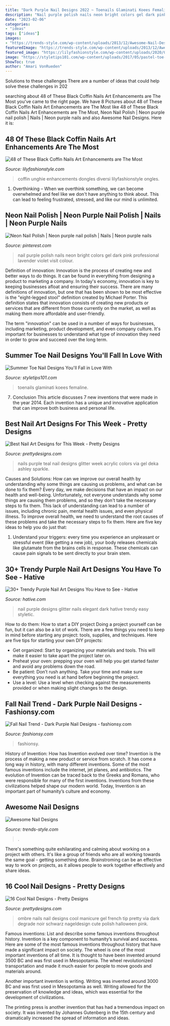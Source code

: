 ```yaml
---
title: "Dark Purple Nail Designs 2022 ~ Toenails Glaminati Koees Femaline"
description: "Nail purple polish nails neon bright colors gel dark pink professional lavender violet visit colour"
date: "2023-02-06"
categories:
- "ideas"
tags: ["ideas"]
images:
- "https://trends-style.com/wp-content/uploads/2013/12/Awesome-Nail-Designs.jpg"
featuredImage: "https://trends-style.com/wp-content/uploads/2013/12/Awesome-Nail-Designs.jpg"
featured_image: "https://lilyfashionstyle.com/wp-content/uploads/2020/03/47.jpg"
image: "https://styletips101.com/wp-content/uploads/2017/05/pastel-toe-nail-design.jpg"
ShowToc: true
author: "Amari VonRueden"
---
```



Solutions to these challenges
There are a number of ideas that could help solve these challenges in 202
	

		
searching about 48 of These Black Coffin Nails Art Enhancements are The Most you've came to the right page. We have 8 Pictures about 48 of These Black Coffin Nails Art Enhancements are The Most like 48 of These Black Coffin Nails Art Enhancements are The Most, Neon Nail Polish | Neon purple nail polish | Nails | Neon purple nails and also Awesome Nail Designs. Here it is:
		
    
## 48 Of These Black Coffin Nails Art Enhancements Are The Most

<img loading=lazy src="https://lilyfashionstyle.com/wp-content/uploads/2020/03/47.jpg" onerror="this.onerror=null;this.src='https://tse2.mm.bing.net/th?id=OIP.1eC8rJ4ZOGQ48g8czPWKSwHaKw&amp;pid=15.1';" alt="48 of These Black Coffin Nails Art Enhancements are The Most">

_Source: lilyfashionstyle.com_

>coffin unghie enhancements dongles diversi lilyfashionstyle ongles. 

	

1) Overthinking – When we overthink something, we can become overwhelmed and feel like we don't have anything to think about. This can lead to feeling frustrated, stressed, and like our mind is unlimited.

    
## Neon Nail Polish | Neon Purple Nail Polish | Nails | Neon Purple Nails

<img loading=lazy src="https://i.pinimg.com/736x/83/c1/56/83c15629570dd6bc1069f240c8144d02--purple-nail-polish-polish-nails.jpg" onerror="this.onerror=null;this.src='https://tse2.mm.bing.net/th?id=OIP.k-HaZLWH_24JLx-WTEeWzgHaJ3&amp;pid=15.1';" alt="Neon Nail Polish | Neon purple nail polish | Nails | Neon purple nails">

_Source: pinterest.com_

>nail purple polish nails neon bright colors gel dark pink professional lavender violet visit colour. 

	

Definition of innovation:
Innovation is the process of creating new and better ways to do things. It can be found in everything from designing a product to marketing a company. In today's economy, innovation is key to keeping businesses afloat and ensuring their success.
There are many definitions of innovation, but one that has been shown to be most effective is the "eight-legged stool" definition created by Michael Porter. This definition states that innovation consists of creating new products or services that are different from those currently on the market, as well as making them more affordable and user-friendly.

The term "innovation" can be used in a number of ways for businesses, including marketing, product development, and even company culture. It's important for businesses to understand what type of innovation they need in order to grow and succeed over the long term.

    
## Summer Toe Nail Designs You&#039;ll Fall In Love With

<img loading=lazy src="https://styletips101.com/wp-content/uploads/2017/05/pastel-toe-nail-design.jpg" onerror="this.onerror=null;this.src='https://tse1.mm.bing.net/th?id=OIP.BQ2TIMtU933tsExOTvCJXAHaLF&amp;pid=15.1';" alt="Summer Toe Nail Designs You&#039;ll Fall in Love With">

_Source: styletips101.com_

>toenails glaminati koees femaline. 

	

7. Conclusion
This article discusses 7 new inventions that were made in the year 2014. Each invention has a unique and innovative application that can improve both business and personal life.

    
## Best Nail Art Designs For This Week - Pretty Designs

<img loading=lazy src="http://www.prettydesigns.com/wp-content/uploads/2014/04/Purple-and-Teal-Nails.jpg" onerror="this.onerror=null;this.src='https://tse2.mm.bing.net/th?id=OIP.pT068BBlGBOWlRF785RabwHaHa&amp;pid=15.1';" alt="Best Nail Art Designs for This Week - Pretty Designs">

_Source: prettydesigns.com_

>nails purple teal nail designs glitter week acrylic colors via gel deka ashley sparkle. 

	

Causes and Solutions: How can we improve our overall health by understanding why some things are causing us problems, and what can be done to fix them?
Every day, we make decisions that have an impact on our health and well-being. Unfortunately, not everyone understands why some things are causing them problems, and so they don't take the necessary steps to fix them. This lack of understanding can lead to a number of issues, including chronic pain, mental health issues, and even physical illness. To improve overall health, we need to understand the root causes of these problems and take the necessary steps to fix them. Here are five key ideas to help you do just that: 
1) Understand your triggers: every time you experience an unpleasant or stressful event (like getting a new job), your body releases chemicals like glutamate from the brains cells in response. These chemicals can cause pain signals to be sent directly to your brain stem.

    
## 30+ Trendy Purple Nail Art Designs You Have To See - Hative

<img loading=lazy src="https://hative.com/wp-content/uploads/2015/07/purple-nails/12-purple-nail-art-designs.jpg" onerror="this.onerror=null;this.src='https://tse2.mm.bing.net/th?id=OIP.sujWrEXcVUXmRfqnx7374gHaLH&amp;pid=15.1';" alt="30+ Trendy Purple Nail Art Designs You Have to See - Hative">

_Source: hative.com_

>nail purple designs glitter nails elegant dark hative trendy easy styletic. 

	

How to do them: How to start a DIY project
Doing a project yourself can be fun, but it can also be a lot of work. There are a few things you need to keep in mind before starting any project: tools, supplies, and techniques. Here are five tips for starting your own DIY projects: 
- Get organized: Start by organizing your materials and tools. This will make it easier to take apart the project later on. 
- Preheat your oven: prepping your oven will help you get started faster and avoid any problems down the road. 
- Be patient: Don’t rush anything. Take your time and make sure everything you need is at hand before beginning the project. 
- Use a level: Use a level when checking against the measurements provided or when making slight changes to the design.

    
## Fall Nail Trend - Dark Purple Nail Designs - Fashionsy.com

<img loading=lazy src="https://fashionsy.com/wp-content/uploads/2014/10/6337439e378a58b7b01a0f88513d4318.jpg" onerror="this.onerror=null;this.src='https://tse3.mm.bing.net/th?id=OIP.eEg4EorlUrzhI2mSoqaurwHaJM&amp;pid=15.1';" alt="Fall Nail Trend - Dark Purple Nail Designs - fashionsy.com">

_Source: fashionsy.com_

>fashionsy. 

	

History of Invention: How has Invention evolved over time?
Invention is the process of making a new product or service from scratch. It has come a long way in history, with many different inventions. Some of the most famous inventions include the internet, jet planes, and antibiotics. The evolution of Invention can be traced back to the Greeks and Romans, who were responsible for many of the first inventions. Inventions from these civilizations helped shape our modern world. Today, Invention is an important part of humanity’s culture and economy.

    
## Awesome Nail Designs

<img loading=lazy src="https://trends-style.com/wp-content/uploads/2013/12/Awesome-Nail-Designs.jpg" onerror="this.onerror=null;this.src='https://tse3.mm.bing.net/th?id=OIP.iA5OAYWQRq-x57nYapYFxwAAAA&amp;pid=15.1';" alt="Awesome Nail Designs">

_Source: trends-style.com_

>. 

	

There's something quite exhilarating and calming about working on a project with others. It's like a group of friends who are all working towards the same goal - getting something done. Brainstroming can be an effective way to work on projects, as it allows people to work together effectively and share ideas.

    
## 16 Cool Nail Designs - Pretty Designs

<img loading=lazy src="http://www.prettydesigns.com/wp-content/uploads/2014/03/Black-Ombre-Nails.jpg" onerror="this.onerror=null;this.src='https://tse4.mm.bing.net/th?id=OIP.K4T24T2uSHze1raVpyrbiAHaKW&amp;pid=15.1';" alt="16 Cool Nail Designs - Pretty Designs">

_Source: prettydesigns.com_

>ombre nails nail designs cool manicure gel french tip pretty via dark degrade noir schwarz nageldesign cute polish halloween pink. 

	

Famous inventions: List and describe some famous inventions throughout history.
Invention is a key component to humanity’s survival and success. Here are some of the most famous inventions throughout history that have made a significant impact on society.
The wheel is one of the most important inventions of all time. It is thought to have been invented around 3500 BC and was first used in Mesopotamia. The wheel revolutionized transportation and made it much easier for people to move goods and materials around.

Another important invention is writing. Writing was invented around 3000 BC and was first used in Mesopotamia as well. Writing allowed for the preservation of knowledge and ideas, which was essential for the development of civilizations.

The printing press is another invention that has had a tremendous impact on society. It was invented by Johannes Gutenberg in the 15th century and dramatically increased the spread of information and ideas.

